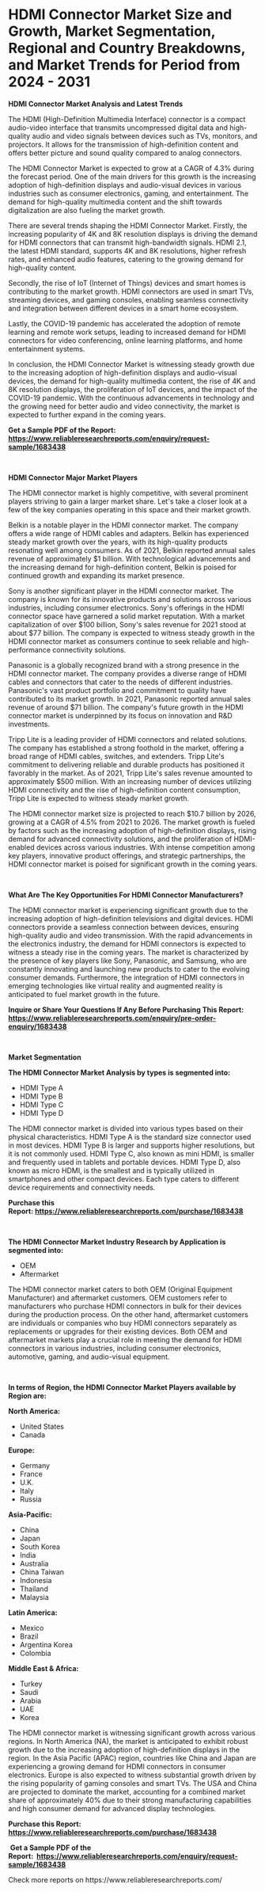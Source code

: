<p><h1>HDMI Connector Market Size and Growth, Market Segmentation, Regional and Country Breakdowns, and Market Trends for Period from 2024 -  2031</h1></p><p><strong>HDMI Connector Market Analysis and Latest Trends</strong></p>
<p><p>The HDMI (High-Definition Multimedia Interface) connector is a compact audio-video interface that transmits uncompressed digital data and high-quality audio and video signals between devices such as TVs, monitors, and projectors. It allows for the transmission of high-definition content and offers better picture and sound quality compared to analog connectors.</p><p>The HDMI Connector Market is expected to grow at a CAGR of 4.3% during the forecast period. One of the main drivers for this growth is the increasing adoption of high-definition displays and audio-visual devices in various industries such as consumer electronics, gaming, and entertainment. The demand for high-quality multimedia content and the shift towards digitalization are also fueling the market growth.</p><p>There are several trends shaping the HDMI Connector Market. Firstly, the increasing popularity of 4K and 8K resolution displays is driving the demand for HDMI connectors that can transmit high-bandwidth signals. HDMI 2.1, the latest HDMI standard, supports 4K and 8K resolutions, higher refresh rates, and enhanced audio features, catering to the growing demand for high-quality content.</p><p>Secondly, the rise of IoT (Internet of Things) devices and smart homes is contributing to the market growth. HDMI connectors are used in smart TVs, streaming devices, and gaming consoles, enabling seamless connectivity and integration between different devices in a smart home ecosystem.</p><p>Lastly, the COVID-19 pandemic has accelerated the adoption of remote learning and remote work setups, leading to increased demand for HDMI connectors for video conferencing, online learning platforms, and home entertainment systems.</p><p>In conclusion, the HDMI Connector Market is witnessing steady growth due to the increasing adoption of high-definition displays and audio-visual devices, the demand for high-quality multimedia content, the rise of 4K and 8K resolution displays, the proliferation of IoT devices, and the impact of the COVID-19 pandemic. With the continuous advancements in technology and the growing need for better audio and video connectivity, the market is expected to further expand in the coming years.</p></p>
<p><strong>Get a Sample PDF of the Report:&nbsp; <a href="https://www.reliableresearchreports.com/enquiry/request-sample/1683438">https://www.reliableresearchreports.com/enquiry/request-sample/1683438</a></strong></p>
<p>&nbsp;</p>
<p><strong>HDMI Connector Major Market Players</strong></p>
<p><p>The HDMI connector market is highly competitive, with several prominent players striving to gain a larger market share. Let's take a closer look at a few of the key companies operating in this space and their market growth.</p><p>Belkin is a notable player in the HDMI connector market. The company offers a wide range of HDMI cables and adapters. Belkin has experienced steady market growth over the years, with its high-quality products resonating well among consumers. As of 2021, Belkin reported annual sales revenue of approximately $1 billion. With technological advancements and the increasing demand for high-definition content, Belkin is poised for continued growth and expanding its market presence.</p><p>Sony is another significant player in the HDMI connector market. The company is known for its innovative products and solutions across various industries, including consumer electronics. Sony's offerings in the HDMI connector space have garnered a solid market reputation. With a market capitalization of over $100 billion, Sony's sales revenue for 2021 stood at about $77 billion. The company is expected to witness steady growth in the HDMI connector market as consumers continue to seek reliable and high-performance connectivity solutions.</p><p>Panasonic is a globally recognized brand with a strong presence in the HDMI connector market. The company provides a diverse range of HDMI cables and connectors that cater to the needs of different industries. Panasonic's vast product portfolio and commitment to quality have contributed to its market growth. In 2021, Panasonic reported annual sales revenue of around $71 billion. The company's future growth in the HDMI connector market is underpinned by its focus on innovation and R&D investments.</p><p>Tripp Lite is a leading provider of HDMI connectors and related solutions. The company has established a strong foothold in the market, offering a broad range of HDMI cables, switches, and extenders. Tripp Lite's commitment to delivering reliable and durable products has positioned it favorably in the market. As of 2021, Tripp Lite's sales revenue amounted to approximately $500 million. With an increasing number of devices utilizing HDMI connectivity and the rise of high-definition content consumption, Tripp Lite is expected to witness steady market growth.</p><p>The HDMI connector market size is projected to reach $10.7 billion by 2026, growing at a CAGR of 4.5% from 2021 to 2026. The market growth is fueled by factors such as the increasing adoption of high-definition displays, rising demand for advanced connectivity solutions, and the proliferation of HDMI-enabled devices across various industries. With intense competition among key players, innovative product offerings, and strategic partnerships, the HDMI connector market is poised for significant growth in the coming years.</p></p>
<p>&nbsp;</p>
<p><strong>What Are The Key Opportunities For HDMI Connector Manufacturers?</strong></p>
<p><p>The HDMI connector market is experiencing significant growth due to the increasing adoption of high-definition televisions and digital devices. HDMI connectors provide a seamless connection between devices, ensuring high-quality audio and video transmission. With the rapid advancements in the electronics industry, the demand for HDMI connectors is expected to witness a steady rise in the coming years. The market is characterized by the presence of key players like Sony, Panasonic, and Samsung, who are constantly innovating and launching new products to cater to the evolving consumer demands. Furthermore, the integration of HDMI connectors in emerging technologies like virtual reality and augmented reality is anticipated to fuel market growth in the future.</p></p>
<p><strong>Inquire or Share Your Questions If Any Before Purchasing This Report: <a href="https://www.reliableresearchreports.com/enquiry/pre-order-enquiry/1683438">https://www.reliableresearchreports.com/enquiry/pre-order-enquiry/1683438</a></strong></p>
<p>&nbsp;</p>
<p><strong>Market Segmentation</strong></p>
<p><strong>The HDMI Connector Market Analysis by types is segmented into:</strong></p>
<p><ul><li>HDMI Type A</li><li>HDMI Type B</li><li>HDMI Type C</li><li>HDMI Type D</li></ul></p>
<p><p>The HDMI connector market is divided into various types based on their physical characteristics. HDMI Type A is the standard size connector used in most devices. HDMI Type B is larger and supports higher resolutions, but it is not commonly used. HDMI Type C, also known as mini HDMI, is smaller and frequently used in tablets and portable devices. HDMI Type D, also known as micro HDMI, is the smallest and is typically utilized in smartphones and other compact devices. Each type caters to different device requirements and connectivity needs.</p></p>
<p><strong>Purchase this Report:&nbsp;<a href="https://www.reliableresearchreports.com/purchase/1683438">https://www.reliableresearchreports.com/purchase/1683438</a></strong></p>
<p>&nbsp;</p>
<p><strong>The HDMI Connector Market Industry Research by Application is segmented into:</strong></p>
<p><ul><li>OEM</li><li>Aftermarket</li></ul></p>
<p><p>The HDMI connector market caters to both OEM (Original Equipment Manufacturer) and aftermarket customers. OEM customers refer to manufacturers who purchase HDMI connectors in bulk for their devices during the production process. On the other hand, aftermarket customers are individuals or companies who buy HDMI connectors separately as replacements or upgrades for their existing devices. Both OEM and aftermarket markets play a crucial role in meeting the demand for HDMI connectors in various industries, including consumer electronics, automotive, gaming, and audio-visual equipment.</p></p>
<p>&nbsp;</p>
<p><strong>In terms of Region, the HDMI Connector Market Players available by Region are:</strong></p>
<p>
    <p> <strong> North America: </strong>
        <ul>
            <li>United States</li>
            <li>Canada</li>
        </ul>
        </p> 
    <p> <strong> Europe: </strong>
        <ul>
            <li>Germany</li>
            <li>France</li>
            <li>U.K.</li>
            <li>Italy</li>
            <li>Russia</li>
        </ul>
        </p> 
    <p> <strong> Asia-Pacific: </strong>
        <ul>
            <li>China</li>
            <li>Japan</li>
            <li>South Korea</li>
            <li>India</li>
            <li>Australia</li>
            <li>China Taiwan</li>
            <li>Indonesia</li>
            <li>Thailand</li>
            <li>Malaysia</li>
        </ul>
        </p> 
    <p> <strong> Latin America: </strong>
        <ul>
            <li>Mexico</li>
            <li>Brazil</li>
            <li>Argentina Korea</li>
            <li>Colombia</li>
        </ul>
        </p> 
    <p> <strong> Middle East & Africa: </strong>
        <ul>
            <li>Turkey</li>
            <li>Saudi</li>
            <li>Arabia</li>
            <li>UAE</li>
            <li>Korea</li>
        </ul>
    </p>
    </p>
<p><p>The HDMI connector market is witnessing significant growth across various regions. In North America (NA), the market is anticipated to exhibit robust growth due to the increasing adoption of high-definition displays in the region. In the Asia Pacific (APAC) region, countries like China and Japan are experiencing a growing demand for HDMI connectors in consumer electronics. Europe is also expected to witness substantial growth driven by the rising popularity of gaming consoles and smart TVs. The USA and China are projected to dominate the market, accounting for a combined market share of approximately 40% due to their strong manufacturing capabilities and high consumer demand for advanced display technologies.</p></p>
<p><strong>Purchase this Report: <a href="https://www.reliableresearchreports.com/purchase/1683438">https://www.reliableresearchreports.com/purchase/1683438</a></strong></p>
<p>&nbsp;<strong>Get a Sample PDF of the Report:&nbsp;&nbsp;<a href="https://www.reliableresearchreports.com/enquiry/request-sample/1683438">https://www.reliableresearchreports.com/enquiry/request-sample/1683438</a></strong></p>
<p><strong></strong></p>
<p>Check more reports on https://www.reliableresearchreports.com/</p>